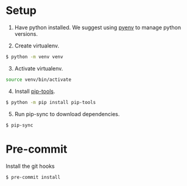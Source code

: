 # Setup

1. Have python installed. We suggest using [pyenv](https://github.com/pyenv/pyenv) to manage python versions.

2. Create virtualenv.

```sh
$ python -m venv venv
```

3. Activate virtualenv.

```sh
source venv/bin/activate
```

4. Install [pip-tools](https://github.com/jazzband/pip-tools).

```sh
$ python -m pip install pip-tools
```

5. Run pip-sync to download dependencies.

```
$ pip-sync
```

# Pre-commit

Install the git hooks

```
$ pre-commit install
```
